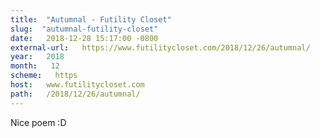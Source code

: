 ```yaml
---
title:  "Autumnal - Futility Closet" 
slug:  "autumnal-futility-closet" 
date:   2018-12-28 15:17:00 -0800 
external-url:   https://www.futilitycloset.com/2018/12/26/autumnal/ 
year:   2018 
month:   12 
scheme:   https 
host:   www.futilitycloset.com 
path:   /2018/12/26/autumnal/ 
---
```


Nice poem :D 